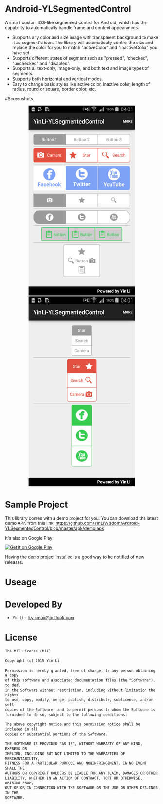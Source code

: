 # Android-YLSegmentedControl
A smart custom iOS-like segmented control for Android, which has the capability to automatically handle frame and content appearances. 

* Supports any color and size image with transparent background to make it as segment's icon. The library will automatically control the size and replace the color for you to match "activeColor" and "inactiveColor" you have set. 
* Supports different states of segment such as "pressed", "checked", "unchecked" and "disabled".
* Supports all text-only, image-only, and both text and image types of segments.
* Supports both horizontal and vertical modes.
* Easy to change basic styles like active color, inactive color, length of radius, round or square, border color, etc.

#Screenshots
<br/>
<p align="center">
<img src="./Screenshots/horizontal_samples.png" width="350" />
<img src="./Screenshots/vertical_samples.png" width="350" />
</p>

# Sample Project
This library comes with a demo project for you. You can download the latest demo APK from this link:
https://github.com/YinLiWisdom/Android-YLSegmentedControl/blob/master/apk/demo.apk

It's also on Google Play:

<a href="https://play.google.com/store/apps/details?id=">
  <img alt="Get it on Google Play"
       src="https://developer.android.com/images/brand/en_generic_rgb_wo_60.png" />
</a>

Having the demo project installed is a good way to be notified of new releases.

# Useage

# Developed By
* Yin Li - <li.yinmax@outlook.com>

# License
    The MIT License (MIT)

    Copyright (c) 2015 Yin Li

    Permission is hereby granted, free of charge, to any person obtaining a copy
    of this software and associated documentation files (the "Software"), to deal
    in the Software without restriction, including without limitation the rights
    to use, copy, modify, merge, publish, distribute, sublicense, and/or sell
    copies of the Software, and to permit persons to whom the Software is
    furnished to do so, subject to the following conditions:

    The above copyright notice and this permission notice shall be included in all
    copies or substantial portions of the Software.

    THE SOFTWARE IS PROVIDED "AS IS", WITHOUT WARRANTY OF ANY KIND, EXPRESS OR
    IMPLIED, INCLUDING BUT NOT LIMITED TO THE WARRANTIES OF MERCHANTABILITY,
    FITNESS FOR A PARTICULAR PURPOSE AND NONINFRINGEMENT. IN NO EVENT SHALL THE
    AUTHORS OR COPYRIGHT HOLDERS BE LIABLE FOR ANY CLAIM, DAMAGES OR OTHER
    LIABILITY, WHETHER IN AN ACTION OF CONTRACT, TORT OR OTHERWISE, ARISING FROM,
    OUT OF OR IN CONNECTION WITH THE SOFTWARE OR THE USE OR OTHER DEALINGS IN THE
    SOFTWARE.
